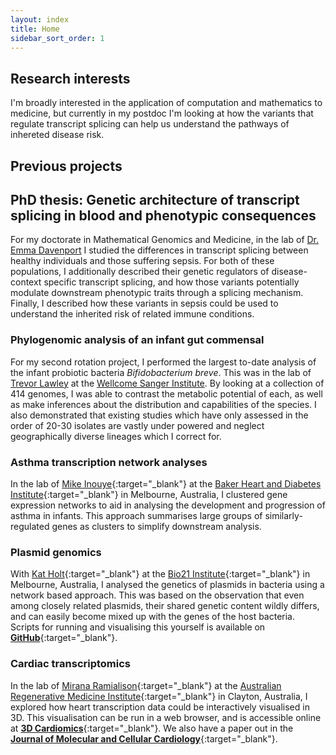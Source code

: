 ```yaml
---
layout: index
title: Home
sidebar_sort_order: 1
---
```


## Research interests

I'm broadly interested in the application of computation and mathematics to medicine, but currently in my postdoc I'm looking at how the variants that regulate transcript splicing can help us understand the pathways of inhereted disease risk.

## Previous projects

## PhD thesis: Genetic architecture of transcript splicing in blood and phenotypic consequences

For my doctorate in Mathematical Genomics and Medicine, in the lab of [Dr. Emma Davenport](https://davenportlab.com/) I studied the differences in transcript splicing between healthy individuals and those suffering sepsis. For both of these populations, I additionally described their genetic regulators of disease-context specific transcript splicing, and how those variants potentially modulate downstream phenotypic traits through a splicing mechanism. Finally, I described how these variants in sepsis could be used to understand the inherited risk of related immune conditions.

### Phylogenomic analysis of an infant gut commensal

For my second rotation project, I performed the largest to-date analysis of the infant probiotic bacteria *Bifidobacterium breve*. This was in the lab of [Trevor Lawley](https://www.sanger.ac.uk/group/lawley-lab/) at the [Wellcome Sanger Institute](https://www.sanger.ac.uk/). By looking at a collection of 414 genomes, I was able to contrast the metabolic potential of each, as well as make inferences about the distribution and capabilities of the species. I also demonstrated that existing studies which have only assessed in the order of 20-30 isolates are vastly under powered and neglect geographically diverse lineages which I correct for.

### Asthma transcription network analyses
In the lab of [Mike Inouye](http://www.inouyelab.org/){:target="_blank"} at the [Baker Heart and Diabetes Institute](https://baker.edu.au/){:target="_blank"} in Melbourne, Australia, I clustered gene expression networks to aid in analysing the development and progression of asthma in infants. This approach summarises large groups of similarly-regulated genes as clusters to simplify downstream analysis.

### Plasmid genomics
With [Kat Holt](https://holtlab.net/){:target="_blank"} at the [Bio21 Institute](https://www.bio21.unimelb.edu.au/){:target="_blank"} in Melbourne, Australia, I analysed the genetics of plasmids in bacteria using a network based approach.
This was based on the observation that even among closely related plasmids, their shared genetic content wildly differs, and can easily become mixed up with the genes of the host bacteria.
Scripts for running and visualising this yourself is available on [__GitHub__](https://github.com/atokolyi/PlasCliques){:target="_blank"}.

### Cardiac transcriptomics
In the lab of [Mirana Ramialison](https://www.armi.org.au/our-groups/ramialison-group/){:target="_blank"} at the [Australian Regenerative Medicine Institute](https://www.armi.org.au/){:target="_blank"} in Clayton, Australia, I explored how heart transcription data could be interactively visualised in 3D.
This visualisation can be run in a web browser, and is accessible online at [__3D Cardiomics__](http://3d-cardiomics.erc.monash.edu.au/){:target="_blank"}.
We also have a paper out in the [__Journal of Molecular and Cellular Cardiology__](https://doi.org/10.1016/j.yjmcc.2021.09.011){:target="_blank"}.

